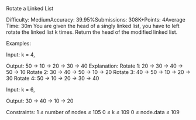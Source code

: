 Rotate a Linked List

Difficulty: MediumAccuracy: 39.95%Submissions: 308K+Points: 4Average Time: 30m
You are given the head of a singly linked list, you have to left rotate the linked list k times. Return the head of the modified linked list.

Examples:

Input: k = 4,
   
Output: 50 -> 10 -> 20 -> 30 -> 40
Explanation:
Rotate 1: 20 -> 30 -> 40 -> 50 -> 10
Rotate 2: 30 -> 40 -> 50 -> 10 -> 20
Rotate 3: 40 -> 50 -> 10 -> 20 -> 30
Rotate 4: 50 -> 10 -> 20 -> 30 -> 40
   
Input: k = 6,
   
Output: 30 -> 40 -> 10 -> 20 
   
Constraints:
1 ≤ number of nodes ≤ 105
0 ≤ k ≤ 109
0 ≤ node.data ≤ 109
